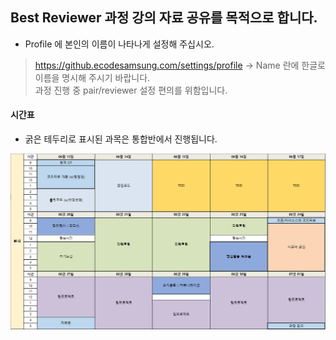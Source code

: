 ## Best Reviewer 과정 강의 자료 공유를 목적으로 합니다.
  
* Profile 에 본인의 이름이 나타나게 설정해 주십시오.
> https://github.ecodesamsung.com/settings/profile -> Name 란에 한글로 이름을 명시해 주시기 바랍니다.  
> 과정 진행 중 pair/reviewer 설정 편의를 위함입니다.  

#### 시간표
* 굵은 테두리로 표시된 과목은 통합반에서 진행됩니다.

![24차_시간표](23_24차_시간표.PNG)
